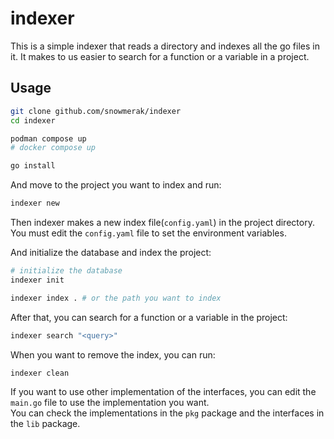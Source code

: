 # indexer

This is a simple indexer that reads a directory and indexes all the go files in it. It makes to us easier to search for a function or a variable in a project.

## Usage

```bash
git clone github.com/snowmerak/indexer
cd indexer

podman compose up
# docker compose up

go install
```

And move to the project you want to index and run:

```bash
indexer new
```

Then indexer makes a new index file(`config.yaml`) in the project directory.  
You must edit the `config.yaml` file to set the environment variables.

And initialize the database and index the project:

```bash
# initialize the database
indexer init

indexer index . # or the path you want to index
```

After that, you can search for a function or a variable in the project:

```bash
indexer search "<query>"
```

When you want to remove the index, you can run:

```bash
indexer clean
```

If you want to use other implementation of the interfaces, you can edit the `main.go` file to use the implementation you want.  
You can check the implementations in the `pkg` package and the interfaces in the `lib` package.
